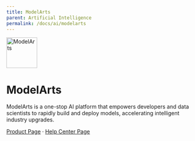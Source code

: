 ```yaml
---
title: ModelArts
parent: Artificial Intelligence
permalink: /docs/ai/modelarts
---
```


<img src="https://res-static.hc-cdn.cn/cloudbu-site/public/product-banner-icon/AI/ModelArts.png" width="80" height="80" alt="ModelArts">

# ModelArts

ModelArts is a one-stop AI platform that empowers developers and data scientists to rapidly build and deploy models, accelerating intelligent industry upgrades.

[Product Page](https://www.huaweicloud.com/intl/en-us/product/modelarts.html) &middot;
[Help Center Page](https://support.huaweicloud.com/intl/en-us/modelarts/index.html)
